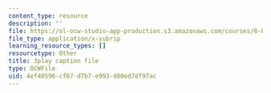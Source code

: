 ```yaml
---
content_type: resource
description: ''
file: https://ol-ocw-studio-app-production.s3.amazonaws.com/courses/8-01sc-classical-mechanics-fall-2016/4ef48596cf67d7b7e993d80ed7df97ac_l_NW5pPXhg4.srt
file_type: application/x-subrip
learning_resource_types: []
resourcetype: Other
title: 3play caption file
type: OCWFile
uid: 4ef48596-cf67-d7b7-e993-d80ed7df97ac
---
```


